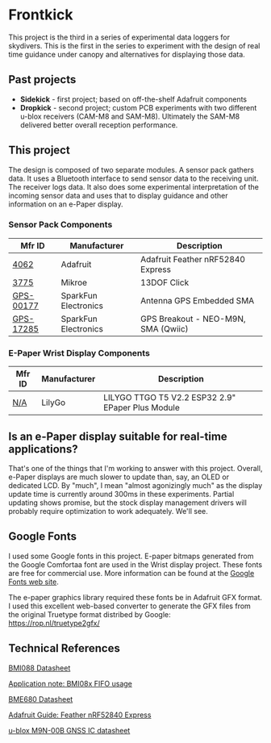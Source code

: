 # Frontkick

This project is the third in a series of experimental data loggers for skydivers. This is the first in the series to experiment
with the design of real time guidance under canopy and alternatives for displaying those data.

## Past projects

* **Sidekick** - first project; based on off-the-shelf Adafruit components
* **Dropkick** - second project; custom PCB experiments with two different u-blox receivers (CAM-M8 and SAM-M8). Ultimately the SAM-M8 delivered better overall reception performance.

## This project

The design is composed of two separate modules.  A sensor pack gathers data.  It uses a Bluetooth interface to send sensor data to the receiving unit.  The receiver logs data. It also does some experimental interpretation of the incoming sensor data and uses that to display guidance and other information on an e-Paper display.

### Sensor Pack Components

| Mfr ID      | Manufacturer       | Description |
|-------------|--------------------|------------------------|
|[4062](https://www.adafruit.com/product/4062) | Adafruit | Adafruit Feather nRF52840 Express|
|[3775](https://www.mikroe.com/13dof-click)| Mikroe | 13DOF Click
|[GPS-00177](https://www.sparkfun.com/products/177)|SparkFun Electronics|Antenna GPS Embedded SMA|
| [GPS-17285](https://www.sparkfun.com/products/17285)|SparkFun Electronics|GPS Breakout - NEO-M9N, SMA (Qwiic)|

### E-Paper Wrist Display Components

| Mfr ID      | Manufacturer       | Description |
|-------------|--------------------|------------------------|
|[N/A](hhttps://www.aliexpress.us/item/3256801850594766.html?gatewayAdapt=glo2usa4itemAdapt&_randl_shipto=US) | LilyGo |LILYGO TTGO T5 V2.2 ESP32 2.9" EPaper Plus Module|


## Is an e-Paper display suitable for real-time applications?

That's one of the things that I'm working to answer with this project.  Overall, e-Paper displays are much slower to update than, say, an OLED or dedicated LCD. By "much", I mean "almost agonizingly much" as the display update time is currently around 300ms in these experiments.  Partial updating shows promise, but the stock display management drivers will probably require optimization to work adequately. We'll see.

## Google Fonts 

I used some Google fonts in this project. E-paper bitmaps generated from the Google Comfortaa font are used in the Wrist display project.  These fonts are free for commercial use. More information 
can be found at the [Google Fonts web site](https://developers.google.com/fonts/faq).

The e-paper graphics library required these fonts be in Adafruit GFX format. I used this excellent web-based converter to generate the GFX files from the original Truetype format distribed by Google:  https://rop.nl/truetype2gfx/ 

## Technical References
[BMI088 Datasheet](https://www.bosch-sensortec.com/media/boschsensortec/downloads/datasheets/bst-bmi088-ds001.pdf)

[Application note: BMI08x FIFO usage](https://www.bosch-sensortec.com/media/boschsensortec/downloads/application_notes_1/bst-mis-an005.pdf)


[BME680 Datasheet](https://www.bosch-sensortec.com/media/boschsensortec/downloads/datasheets/bst-bme680-ds001.pdf)

[Adafruit Guide: Feather nRF52840 Express](https://learn.adafruit.com/introducing-the-adafruit-nrf52840-feather)

[u-blox M9N-00B GNSS IC datasheet](https://content.u-blox.com/sites/default/files/NEO-M9N-00B_DataSheet_UBX-19014285.pdf)